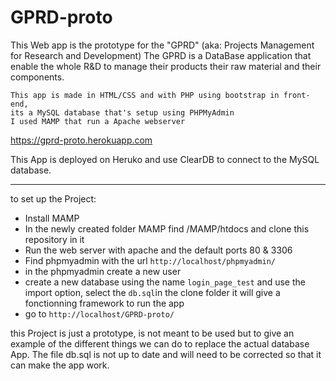 # GPRD-proto
This Web app is the prototype for the "GPRD" (aka: Projects Management for Research and Development)
The GPRD is a DataBase application that enable the whole R&D to manage their products their raw material and their components.
```
This app is made in HTML/CSS and with PHP using bootstrap in front-end,
its a MySQL database that's setup using PHPMyAdmin
I used MAMP that run a Apache webserver 
```
https://gprd-proto.herokuapp.com

This App is deployed on Heruko and use ClearDB to connect to the MySQL database.

*** 
to set up the Project:

* Install MAMP
* In the newly created folder MAMP find /MAMP/htdocs and clone this repository in it
* Run the web server with apache and the default ports 80 & 3306
* Find phpmyadmin with the url `http://localhost/phpmyadmin/`
* in the phpmyadmin create a new user 
* create a new database using the name `login_page_test` and use the import option, select the `db.sql`in the clone folder
it will give a fonctionning framework to run the app
* go to `http://localhost/GPRD-proto/`

this Project is just a prototype, is not meant to be used but to give an example of the different things we can do to replace the actual database App.
The file db.sql is not up to date and will need to be corrected so that it can make the app work.
